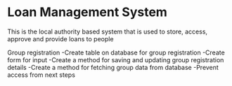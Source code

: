 # Loan Management System
This is the local authority based system that is used to store, access, approve and provide loans to people


Group registration
-Create table on database for group registration
-Create form for input
-Create a method for saving and updating group registration details
-Create a method for fetching group data from database
-Prevent access from next steps